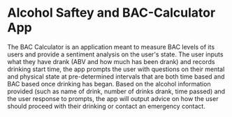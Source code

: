 # Alcohol Saftey and BAC-Calculator App

The BAC Calculator is an application meant to measure BAC levels of its users and provide a sentiment analysis on the user's state. The user inputs what they have drank (ABV and how much has been drank) and records drinking start time, the app prompts the user with questions on their mental and physical state at pre-determined intervals that are both time based and BAC based once drinking has began. Based on the alcohol information provided (such as name of drink, number of drinks drank, time passed) and the user response to prompts, the app will output advice on how the user should proceed with their drinking or contact an emergency contact. 

